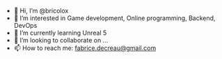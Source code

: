 - 👋 Hi, I’m @bricolox
- 👀 I’m interested in Game development, Online programming, Backend, DevOps
- 🌱 I’m currently learning Unreal 5
- 💞️ I’m looking to collaborate on ...
- 📫 How to reach me: fabrice.decreau@gmail.com

<!---
bricolox/bricolox is a ✨ special ✨ repository because its `README.md` (this file) appears on your GitHub profile.
You can click the Preview link to take a look at your changes.
--->
